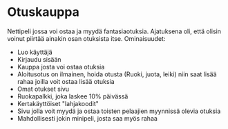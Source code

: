 # Otuskauppa
Nettipeli jossa voi ostaa ja myydä fantasiaotuksia. Ajatuksena oli, että olisin voinut piirtää ainakin osan otuksista itse. 
Ominaisuudet:
- Luo käyttäjä
- Kirjaudu sisään
- Kauppa josta voi ostaa otuksia
- Aloitusotus on ilmainen, hoida otusta (Ruoki, juota, leiki) niin saat lisää rahaa joilla voit ostaa lisää otuksia
- Omat otukset sivu
- Ruokapalkki, joka laskee 10% päivässä
- Kertakäyttöiset "lahjakoodit"
- Sivu jolla voit myydä ja ostaa toisten pelaajien myynnissä olevia otuksia
- Mahdollisesti jokin minipeli, josta saa myös rahaa
